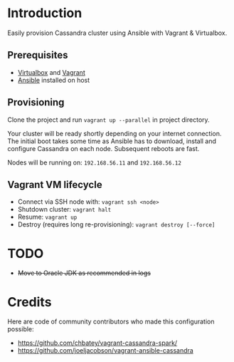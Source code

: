 # Introduction

Easily provision Cassandra cluster using Ansible with Vagrant & Virtualbox.

## Prerequisites

* [Virtualbox](https://www.virtualbox.org/) and [Vagrant](https://www.vagrantup.com/downloads)
* [Ansible](http://docs.ansible.com/intro_installation.html) installed on host

## Provisioning

Clone the project and run `vagrant up --parallel` in project directory.

Your cluster will be ready shortly depending on your internet connection. The initial boot takes some time as Ansible has to download, install and configure Cassandra on each node. Subsequent reboots are fast.

Nodes will be running on: ```192.168.56.11``` and ```192.168.56.12```

## Vagrant VM lifecycle

- Connect via SSH node with: `vagrant ssh <node>`
- Shutdown cluster: `vagrant halt`
- Resume: `vagrant up`
- Destroy (requires long re-provisioning): `vagrant destroy [--force]`

# TODO

- ~~Move to Oracle JDK as recommended in logs~~

# Credits

Here are code of community contributors who made this configuration possible:

- https://github.com/chbatey/vagrant-cassandra-spark/
- https://github.com/joeljacobson/vagrant-ansible-cassandra
